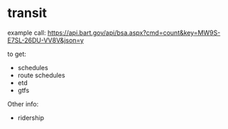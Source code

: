 # transit

example call: https://api.bart.gov/api/bsa.aspx?cmd=count&key=MW9S-E7SL-26DU-VV8V&json=y

to get:
  - schedules
  - route schedules
  - etd
  - gtfs
  
Other info:
  - ridership
